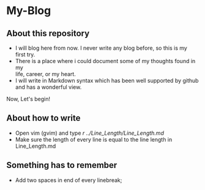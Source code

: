 # My-Blog

## About this repository  
- I will blog here from now. I never write any blog before, so this is my  
first try.
- There is a place where i could document some of my thoughts found in my  
life, career, or my heart.
- I will write in Markdown syntax which has been well supported by github  
and has a wonderful view.

Now, Let's begin!

## About how to write  
- Open vim (gvim) and type *r ../Line_Length/Line_Length.md*
- Make sure the length of every line is equal to the line length in Line_Length.md

## Something has to remember  
- Add two spaces in end of every linebreak;
